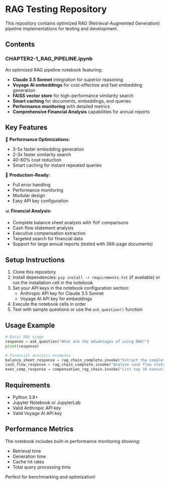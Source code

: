 # RAG Testing Repository

This repository contains optimized RAG (Retrieval-Augmented Generation) pipeline implementations for testing and development.

## Contents

### CHAPTER2-1_RAG_PIPELINE.ipynb
An optimized RAG pipeline notebook featuring:
- **Claude 3.5 Sonnet** integration for superior reasoning
- **Voyage AI embeddings** for cost-effective and fast embedding generation
- **FAISS vector store** for high-performance similarity search
- **Smart caching** for documents, embeddings, and queries
- **Performance monitoring** with detailed metrics
- **Comprehensive Financial Analysis** capabilities for annual reports

## Key Features

🚀 **Performance Optimizations:**
- 3-5x faster embedding generation
- 2-3x faster similarity search
- 40-60% cost reduction
- Smart caching for instant repeated queries

🔧 **Production-Ready:**
- Full error handling
- Performance monitoring
- Modular design
- Easy API key configuration

📊 **Financial Analysis:**
- Complete balance sheet analysis with YoY comparisons
- Cash flow statement analysis
- Executive compensation extraction
- Targeted search for financial data
- Support for large annual reports (tested with 369-page documents)

## Setup Instructions

1. Clone this repository
2. Install dependencies: `pip install -r requirements.txt` (if available) or run the installation cell in the notebook
3. Set your API keys in the notebook configuration section:
   - Anthropic API key for Claude 3.5 Sonnet
   - Voyage AI API key for embeddings
4. Execute the notebook cells in order
5. Test with sample questions or use the `ask_question()` function

## Usage Example

```python
# Basic RAG usage
response = ask_question("What are the advantages of using RAG?")
print(response)

# Financial analysis examples
balance_sheet_response = rag_chain_complete.invoke("Extract the complete balance sheet with YoY changes")
cash_flow_response = rag_chain_complete.invoke("Analyze cash flow statement and working capital changes") 
exec_comp_response = compensation_rag_chain.invoke("List top 10 executive compensation details")
```

## Requirements

- Python 3.8+
- Jupyter Notebook or JupyterLab
- Valid Anthropic API key
- Valid Voyage AI API key

## Performance Metrics

The notebook includes built-in performance monitoring showing:
- Retrieval time
- Generation time  
- Cache hit rates
- Total query processing time

Perfect for benchmarking and optimization!